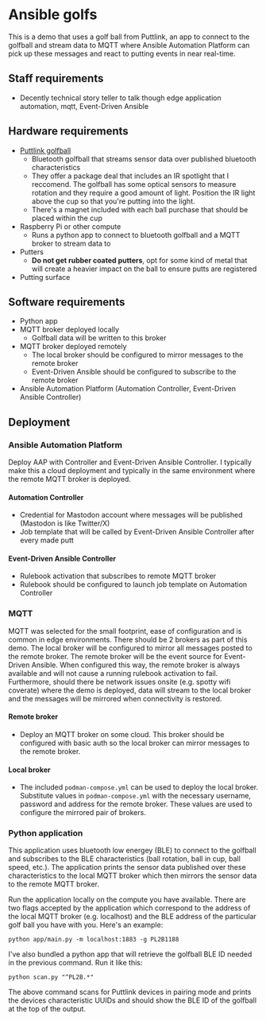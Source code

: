 # Ansible golfs
This is a demo that uses a golf ball from Puttlink, an app to connect to the golfball and stream data to MQTT where Ansible Automation Platform can pick up these messages and react to putting events in near real-time.

## Staff requirements
- Decently technical story teller to talk though edge application automation, mqtt, Event-Driven Ansible 

## Hardware requirements
- [Puttlink golfball](https://www.puttlink.com/shop)
    - Bluetooth golfball that streams sensor data over published bluetooth characteristics
    - They offer a package deal that includes an IR spotlight that I reccomend. The golfball has some optical sensors to measure rotation and they require a good amount of light. Position the IR light above the cup so that you're putting into the light.
    - There's a magnet included with each ball purchase that should be placed within the cup
- Raspberry Pi or other compute
    - Runs a python app to connect to bluetooth golfball and a MQTT broker to stream data to
- Putters
    - **Do not get rubber coated putters**, opt for some kind of metal that will create a heavier impact on the ball to ensure putts are registered
- Putting surface

## Software requirements
- Python app
- MQTT broker deployed locally
    - Golfball data will be written to this broker
- MQTT broker deployed remotely
    - The local broker should be configured to mirror messages to the remote broker
    - Event-Driven Ansible should be configured to subscribe to the remote broker
- Ansible Automation Platform (Automation Controller, Event-Driven Ansible Controller)

## Deployment
### Ansible Automation Platform
Deploy AAP with Controller and Event-Driven Ansible Controller. I typically make this a cloud deployment and typically in the same environment where the remote MQTT broker is deployed.
#### Automation Controller
- Credential for Mastodon account where messages will be published (Mastodon is like Twitter/X)
- Job template that will be called by Event-Driven Ansible Controller after every made putt

#### Event-Driven Ansible Controller
- Rulebook activation that subscribes to remote MQTT broker
- Rulebook should be configured to launch job template on Automation Controller

### MQTT
MQTT was selected for the small footprint, ease of configuration and is common in edge environments. There should be 2 brokers as part of this demo. The local broker will be configured to mirror all messages posted to the remote broker. The remote broker will be the event source for Event-Driven Ansible. When configured this way, the remote broker is always available and will not cause a running rulebook activation to fail. Furthermore, should there be network issues onsite (e.g. spotty wifi coverate) where the demo is deployed, data will stream to the local broker and the messages will be mirrored when connectivity is restored. 
#### Remote broker
- Deploy an MQTT broker on some cloud. This broker should be configured with basic auth so the local broker can mirror messages to the remote broker.
#### Local broker
- The included `podman-compose.yml` can be used to deploy the local broker. Substitute values in `podman-compose.yml` with the necessary username, password and address for the remote broker. These values are used to configure the mirrored pair of brokers. 

### Python application
This application uses bluetooth low energey (BLE) to connect to the golfball and subscribes to the BLE characteristics (ball rotation, ball in cup, ball speed, etc.). The application prints the sensor data published over these characteristics to the local MQTT broker which then mirrors the sensor data to the remote MQTT broker.

Run the application locally on the compute you have available. There are two flags accepted by the application which correspond to the address of the local MQTT broker (e.g. localhost) and the BLE address of the particular golf ball you have with you. Here's an example:

~~~
python app/main.py -m localhost:1883 -g PL2B1188
~~~

I've also bundled a python app that will retrieve the golfball BLE ID needed in the previous command. Run it like this:
~~~
python scan.py "^PL2B.*"
~~~
The above command scans for Puttlink devices in pairing mode and prints the devices characteristic UUIDs and should show the BLE ID of the golfball at the top of the output.